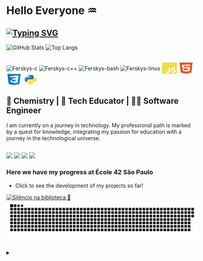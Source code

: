 #  Hello Everyone ♒
## [![Typing SVG](https://readme-typing-svg.demolab.com?font=Bungee+Spice&pause=1000&random=false&width=435&lines=I'm+Fernanda+Suominsky)](https://git.io/typing-svg)
![GitHub Stats](https://github-readme-stats.vercel.app/api?username=Ferskys&show_icons=true&locale=en&theme=cobalt&rank_icon=github)
![Top Langs](https://github-readme-stats.vercel.app/api/top-langs/?username=Ferskys&layout=compact&theme=cobalt)
<div style="display: inline_block"><br>
  <img align="center" alt="Ferskys-c" height="30" width="40" src="https://cdn.jsdelivr.net/gh/devicons/devicon@latest/icons/c/c-original.svg" />
  <img align="center" alt="Ferskys-c++" height="30" width="40" src="https://cdn.jsdelivr.net/gh/devicons/devicon@latest/icons/cplusplus/cplusplus-original.svg" />
  <img align="center" alt="Ferskys-bash" height="30" width="40" src="https://cdn.jsdelivr.net/gh/devicons/devicon@latest/icons/bash/bash-original.svg" />
  <img align="center" alt="Ferskys-linux" height="30" width="40" src="https://cdn.jsdelivr.net/gh/devicons/devicon@latest/icons/linux/linux-original.svg" />      
  <img align="center" alt="Ferskys-Js" height="30" width="40" src="https://raw.githubusercontent.com/devicons/devicon/master/icons/javascript/javascript-plain.svg">
  <img align="center" alt="Ferskys-HTML" height="30" width="40" src="https://raw.githubusercontent.com/devicons/devicon/master/icons/html5/html5-original.svg">
  <img align="center" alt="Ferskys-CSS" height="30" width="40" src="https://raw.githubusercontent.com/devicons/devicon/master/icons/css3/css3-original.svg">
  <img align="center" alt="Ferskys-Python" height="30" width="40" src="https://raw.githubusercontent.com/devicons/devicon/master/icons/python/python-original.svg">
</div>

## 🔬 Chemistry | 🤖 Tech Educator | 👩‍💻 Software Engineer

I am currently on a journey in technology. My professional path is marked by a quest for knowledge, integrating my passion for education with a journey in the technological universe.

  ##
<div>
  <a href="https://instagram.com/fer_skys" target="_blank"><img src="https://img.shields.io/badge/-Instagram-%23E4405F?style=for-the-badge&logo=instagram&logoColor=white" target="_blank"></a>
  <a href="https://discord.gg/ferskys" target="_blank"><img src="https://img.shields.io/badge/Discord-7289DA?style=for-the-badge&logo=discord&logoColor=white" target="_blank"></a> 
  <a href = "mailto:fer2580sky@gmail.com"><img src="https://img.shields.io/badge/-Gmail-%23333?style=for-the-badge&logo=gmail&logoColor=white" target="_blank"></a>
  <a href="https://www.linkedin.com/in/fernandasuominsky" target="_blank"><img src="https://img.shields.io/badge/-LinkedIn-%230077B5?style=for-the-badge&logo=linkedin&logoColor=white" target="_blank"></a> 
</div>

### Here we have my progress at École 42 São Paulo 
* Click to see the development of my projects so far!
<a href="https://github.com/Ferskys/libft" target="_blank">
<img src="./images/libfte.png" alt="Silêncio na biblioteca 🤫" width="150" height="150">
</a>

<picture>
  <source media="(prefers-color-scheme: dark)" srcset="https://raw.githubusercontent.com/Ferskys/Ferskys/output/github-contribution-grid-snake-dark.svg">
  <source media="(prefers-color-scheme: light)" srcset="https://raw.githubusercontent.com/Ferskys/Ferskys/output/github-contribution-grid-snake.svg">
  <img alt="github contribution grid snake animation" src="https://raw.githubusercontent.com/Ferskys/Ferskys/output/github-contribution-grid-snake.svg">
</picture>
<br><br>

<details align="left">
  <summary></summary> 
 
  - Badges by <a href="https://devicon.dev/">Devicon</a>.
  - GitHub Stats by <a href="https://github.com/anuraghazra/github-readme-stats">anuraghazra</a>.
 
  <div align="right">Made by <a href="https://github.com/Ferskys">Ferskys</a>.</div>

</details>
